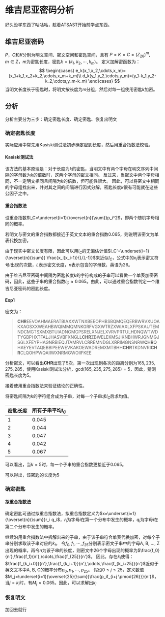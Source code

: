 # 维吉尼亚密码分析

好久没学东西了咕咕咕，趁着ATSAST开始前学点东西。

## 维吉尼亚密码

$P$，$C$和$K$分别为明文空间、密文空间和密匙空间，且有 $P=K=C=(Z_{26})^m,\quad m\in Z$，$m$为密匙长度，密匙$k=(k_1,k_2,\cdots ,k_m)$。
定义加解密函数为：
$$
\begin{cases} e_k(x_1,x_2,\cdots,x_m)=(x_1+k_1,x_2+k_2,\cdots,x_m+k_m)\\ d_k(y_1,y_2,\cdots,y_m)=(y_1-k_1,y_2-k_2,\cdots,y_m-k_m) \end{cases}
$$
当明文长度长于密匙时，将明文按长度为$m$分组，然后对每一组使用密匙$k$加密。

## 分析

分析主要分为三步：确定密匙长度、确定密匙、恢复出明文

### 确定密匙长度

实际应用中常先用Kasiski测试法初步确定密匙长度，然后用重合指数法校验。

#### Kasiski测试法

该方法的基本原理是：对于长度为$k$的密匙，当明文中有两个字母在明文序列中间隔的字母数为$k$的倍数时，这两个字母的密文相同。
反过来，当密文中两个字母相同，不一定明文相同且间隔为$k$的倍数，但可能性很大。
因此，可以将密文中相同的字母组找出来，并对其之间的间隔进行因式分解，密匙长度$k$很有可能就在这些公因子之中。

#### 重合指数法

设重合指数$I_C=\underset{i=1}{\overset{n}{\sum}}p_i^2$，即两个随机字母相同的概率。

若明文与密文的重合指数都接近于英文文本的重合指数$0.065$，则说明该密文为单表代换加密。

由于现实中密文长度有限，因此可以用$I_C$的无偏估计值$I_C'=\underset{i=1}{\overset{n}{\sum}} \frac{x_i(x_i-1)}{L(L-1)}$来近似$I_C$，公式中的$x_i$表示密文符号$i$出现的次数，$L$表示密文长度，$n$表示包含的字母数，英语为$26$。

由于维吉尼亚密码中间隔为密匙长度$k$的字符构成的子串可以看做一个单表加密密码，因此，这些子串的重合指数$I_C\approx 0.065$。由此，可以通过重合指数判定一个维吉尼亚密码的密匙长度。

#### Exp1

密文为：

>**CHR**EEVOAHMAERATBIAXXWTNXBEEOPHBSBQMQEQERBWRVXUOAKXAOSXXWEAHBWQIMMQMNKGRFVGXWTRZXWIAXLXFPSKAUTEMNDCMGTSXMXBTUIADNGMGPSRELXNJELXVRVPRTULHDNQWTWDTYGBPHXTFALJHASVBFXNGLL**CHR**ZBWELEKMSJIKNBHWRJGNMGJSGLXFEYPHAGNRBIEQJTAMRVLCRREMNDGLXRRIMGNSNRW**CHR**QHAEYEVTAQEBBIPEEWEVKAKOEWADREMXMTBHH**CHR**TKDNVRI**CHR**CLQOHPWQAIIWXNRMGWOIIFKEE

分析密文，可以看出**CHR**出现了5次，第一次出现到各次的距离分别为$165,235,275,285$，使用Kasiski测试法分析，$\mathrm{gcd}(165,235,275,285)=5$，因此，猜测密匙长度为$5$。

接着使用重合指数法来验证结论的正确性。

将密匙间隔为$k$的字符组合成为子串，对每一个子串求$I_C$后求均值。

| 密匙长度 | 所有子串平均$I_C$ |
| -------- | ----------------- |
| 1        | 0.045             |
| 2        | 0.044             |
| 3        | 0.047             |
| 4        | 0.042             |
| 5        | 0.067             |

可以看出，当$k=5$时，每一个子串的重合指数更接近于$0.065$。

可以得出，该密匙的长度为$5$

### 确定密匙

#### 拟重合指数法

确定密匙可通过拟重合指数法，拟重合指数定义为$x=\underset{i=1}{\overset{n}{\sum}}r_i q_i$，$r_i$为字母$i$在第一个分布中发生的概率，$q_i$为字母$i$在第二个分布中发生的概率。

继续沿用重合指数法中拆解出来的子串，由于该子串符合单表代换加密，对每个子串分别求取该子串对应的$k_i$。
令$f_0,f_1,\cdots,f_{25}$分别表示密文子串中的字母A, B, ..., Z出现的概率，再令$n$为该子串的长度，则密文中26个字母出现的概率为$\frac{f_0}{n'},\frac{f_1}{n'},\cdots,\frac{f_{25}}{n'}$。
因此，存在$k_i$使得：$\frac{f_{k_i+0}}{n'},\frac{f_{k_i+1}}{n'},\cdots,\frac{f_{k_i+25}}{n'}$近似于英文文本中A, B, C的概率分布$p_0,p_1,\cdots,p_{25}$。
假设$0\le j \le 25$，定义数值$M_j=\underset{i=1}{\overset{25}{\sum}}\frac{p_if_{i+j \pmod{26}}}{n'}$，当$j=k_i$时，有$M_j\approx0.065$。因此，可以求解出$k_i$

### 恢复明文

加回去就行